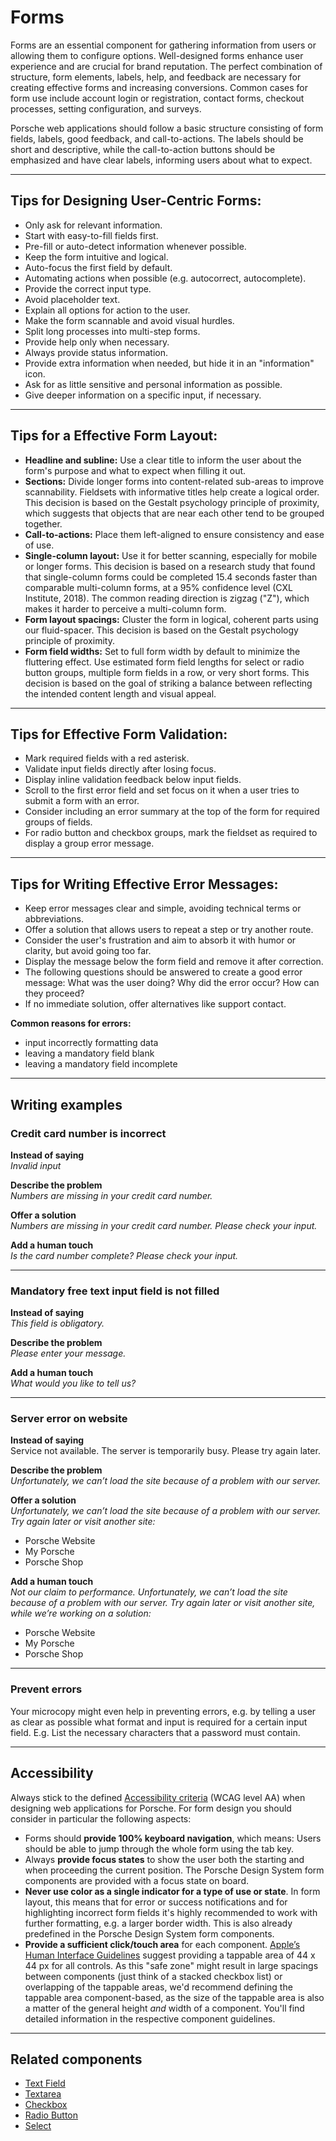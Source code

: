 # Forms

<TableOfContents></TableOfContents>

Forms are an essential component for gathering information from users or allowing them to configure options.
Well-designed forms enhance user experience and are crucial for brand reputation. The perfect combination of structure,
form elements, labels, help, and feedback are necessary for creating effective forms and increasing conversions. Common
cases for form use include account login or registration, contact forms, checkout processes, setting configuration, and
surveys.

Porsche web applications should follow a basic structure consisting of form fields, labels, good feedback, and
call-to-actions. The labels should be short and descriptive, while the call-to-action buttons should be emphasized and
have clear labels, informing users about what to expect.

---

## Tips for Designing User-Centric Forms:

- Only ask for relevant information.
- Start with easy-to-fill fields first.
- Pre-fill or auto-detect information whenever possible.
- Keep the form intuitive and logical.
- Auto-focus the first field by default.
- Automating actions when possible (e.g. autocorrect, autocomplete).
- Provide the correct input type.
- Avoid placeholder text.
- Explain all options for action to the user.
- Make the form scannable and avoid visual hurdles.
- Split long processes into multi-step forms.
- Provide help only when necessary.
- Always provide status information.
- Provide extra information when needed, but hide it in an "information" icon.
- Ask for as little sensitive and personal information as possible.
- Give deeper information on a specific input, if necessary.

---

## Tips for a Effective Form Layout:

- **Headline and subline:** Use a clear title to inform the user about the form's purpose and what to expect when
  filling it out.
- **Sections:** Divide longer forms into content-related sub-areas to improve scannability. Fieldsets with informative
  titles help create a logical order. This decision is based on the Gestalt psychology principle of proximity, which
  suggests that objects that are near each other tend to be grouped together.
- **Call-to-actions:** Place them left-aligned to ensure consistency and ease of use.
- **Single-column layout:** Use it for better scanning, especially for mobile or longer forms. This decision is based on
  a research study that found that single-column forms could be completed 15.4 seconds faster than comparable
  multi-column forms, at a 95% confidence level (CXL Institute, 2018). The common reading direction is zigzag ("Z"),
  which makes it harder to perceive a multi-column form.
- **Form layout spacings:** Cluster the form in logical, coherent parts using our fluid-spacer. This decision is based
  on the Gestalt psychology principle of proximity.
- **Form field widths:** Set to full form width by default to minimize the fluttering effect. Use estimated form field
  lengths for select or radio button groups, multiple form fields in a row, or very short forms. This decision is based
  on the goal of striking a balance between reflecting the intended content length and visual appeal.

---

## Tips for Effective Form Validation:

- Mark required fields with a red asterisk.
- Validate input fields directly after losing focus.
- Display inline validation feedback below input fields.
- Scroll to the first error field and set focus on it when a user tries to submit a form with an error.
- Consider including an error summary at the top of the form for required groups of fields.
- For radio button and checkbox groups, mark the fieldset as required to display a group error message.

---

## Tips for Writing Effective Error Messages:

- Keep error messages clear and simple, avoiding technical terms or abbreviations.
- Offer a solution that allows users to repeat a step or try another route.
- Consider the user's frustration and aim to absorb it with humor or clarity, but avoid going too far.
- Display the message below the form field and remove it after correction.
- The following questions should be answered to create a good error message: What was the user doing? Why did the error
  occur? How can they proceed?
- If no immediate solution, offer alternatives like support contact.

**Common reasons for errors:**

- input incorrectly formatting data
- leaving a mandatory field blank
- leaving a mandatory field incomplete

---

## Writing examples

### Credit card number is incorrect

**Instead of saying**  
_Invalid input_

**Describe the problem**  
_Numbers are missing in your credit card number._

**Offer a solution**  
_Numbers are missing in your credit card number. Please check your input._

**Add a human touch**  
_Is the card number complete? Please check your input._

---

### Mandatory free text input field is not filled

**Instead of saying**  
_This field is obligatory._

**Describe the problem**  
_Please enter your message._

**Add a human touch**  
_What would you like to tell us?_

---

### Server error on website

**Instead of saying**  
Service not available. The server is temporarily busy. Please try again later.

**Describe the problem**  
_Unfortunately, we can’t load the site because of a problem with our server._

**Offer a solution**  
_Unfortunately, we can’t load the site because of a problem with our server. Try again later or visit another site:_

- Porsche Website
- My Porsche
- Porsche Shop

**Add a human touch**  
_Not our claim to performance. Unfortunately, we can’t load the site because of a problem with our server. Try again
later or visit another site, while we’re working on a solution:_

- Porsche Website
- My Porsche
- Porsche Shop

---

### **Prevent errors**

Your microcopy might even help in preventing errors, e.g. by telling a user as clear as possible what format and input
is required for a certain input field. E.g. List the necessary characters that a password must contain.

---

## Accessibility

Always stick to the defined [Accessibility criteria](accessibility/introduction) (WCAG level AA) when designing web
applications for Porsche. For form design you should consider in particular the following aspects:

- Forms should **provide 100% keyboard navigation**, which means: Users should be able to jump through the whole form
  using the tab key.
- Always **provide focus states** to show the user both the starting and when proceeding the current position. The
  Porsche Design System form components are provided with a focus state on board.
- **Never use color as a single indicator for a type of use or state**. In form layout, this means that for error or
  success notifications and for highlighting incorrect form fields it's highly recommended to work with further
  formatting, e.g. a larger border width. This is also already predefined in the Porsche Design System form components.
- **Provide a sufficient click/touch area** for each component.
  [Apple’s Human Interface Guidelines](https://developer.apple.com/design/human-interface-guidelines/ios/visual-design/adaptivity-and-layout/)
  suggest providing a tappable area of 44 x 44 px for all controls. As this "safe zone" might result in large spacings
  between components (just think of a stacked checkbox list) or overlapping of the tappable areas, we'd recommend
  defining the tappable area component-based, as the size of the tappable area is also a matter of the general height
  _and_ width of a component. You'll find detailed information in the respective component guidelines.

---

## Related components

- [Text Field](components/text-field)
- [Textarea](components/textarea)
- [Checkbox](components/checkbox)
- [Radio Button](components/radio-button)
- [Select](components/select)
